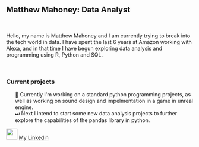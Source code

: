 <h2>Matthew Mahoney: Data Analyst</h2>
<br>
<p>Hello, my name is Matthew Mahoney and I am currently trying to break into the tech world in data. I have spent the last 6 years at Amazon working with Alexa, and in that time I have begun exploring data analysis and programming using R, Python and SQL.</p>
<br>
<h3>Current projects</h3>
<ul style="list-style: none;">
  <li>🚧 Currently I'm working on a standard python programming projects, as well as working on sound design and impelmentation in a game in unreal engine.</li>
  <li>
  <li>⏭ Next I intend to start some new data analysis projects to further explore the capabilities of the pandas library in python.</li>
</ul>

<img src="https://www.iconninja.com/files/646/741/224/original-linkedin-color-icon.png" style="width: auto; height: 30px; cursor: default;"/> <a href="#" onclick="window.open('https://www.linkedin.com/in/matthew-mahoney-2b229296/');return false;">My Linkedin</a>

